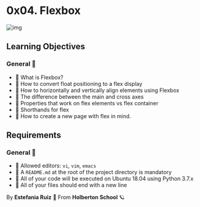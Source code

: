 # 0x04. Flexbox
![img](https://holbertonintranet.s3.amazonaws.com/uploads/medias/2019/12/997addf54bcdccc5a096.jpg?X-Amz-Algorithm=AWS4-HMAC-SHA256&X-Amz-Credential=AKIARDDGGGOU5BHMTQX4%2F20220427%2Fus-east-1%2Fs3%2Faws4_request&X-Amz-Date=20220427T232452Z&X-Amz-Expires=86400&X-Amz-SignedHeaders=host&X-Amz-Signature=0f41eeea4d5003c67c41ca033d86da00a594596cadd7cb95fe1286ee6c02196a)

## Learning Objectives
### General 📖
- 📖 What is Flexbox?
- 📖 How to convert float positioning to a flex display
- 📖 How to horizontally and vertically align elements using Flexbox
- 📖 The difference between the main and cross axes
- 📖 Properties that work on flex elements vs flex container
- 📖 Shorthands for flex
- 📖 How to create a new page with flex in mind.

## Requirements
### General 🚩
- 🚩 Allowed editors: `vi`, `vim`, `emacs`
- 🚩 A `README.md` at the root of the project directory is mandatory
- 🚩 All of your code will be executed on Ubuntu 18.04 using Python 3.7.x
- 🚩 All of your files should end with a new line

By **Estefania Ruiz** 🦌 From **Holberton School** 🪐